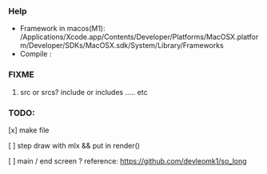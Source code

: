 ### Help

- Framework in macos(M1): /Applications/Xcode.app/Contents/Developer/Platforms/MacOSX.platform/Developer/SDKs/MacOSX.sdk/System/Library/Frameworks
- Compile :

### FIXME

1.  src or srcs? include or includes ..... etc

### TODO:

[x] make file

[ ] step draw with mlx && put in render()

[ ] main / end screen ?
reference: https://github.com/devleomk1/so_long
